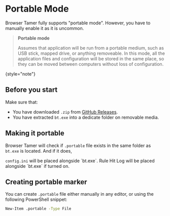 # Portable Mode

Browser Tamer fully supports "portable mode". However, you have to manually enable it as it is uncommon.

> **Portable mode**
>
> Assumes that application will be run from a portable medium, such as USB stick, mapped drive, or anything removeable. In this mode, all the application files and configuration will be stored in the same place, so they can be moved between computers without loss of configuration.
>
{style="note"}

## Before you start

Make sure that:
- You have downloaded `.zip` from [GitHub Releases](https://github.com/aloneguid/bt/releases).
- You have extracted `bt.exe` into a dedicate folder on removable media.

## Making it portable

Browser Tamer will check if `.portable` file exists in the same folder as `bt.exe` is located. And if it does,

<procedure title="Portable mode">
<step>
<code>config.ini</code> will be placed alongside `bt.exe`.
</step>
<step>
Rule Hit Log will be placed alongside `bt.exe` if turned on.
</step>
</procedure>

## Creating portable marker

You can create `.portable` file either manually in any editor, or using the following PowerShell snippet:

```bash
New-Item .portable -Type File
```
